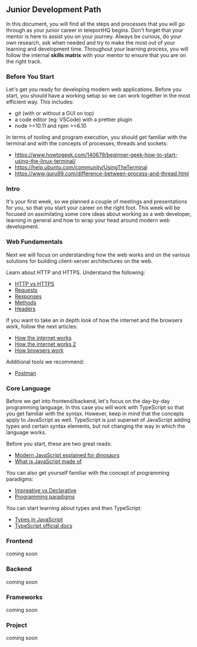 ## Junior Development Path

In this document, you will find all the steps and processes that you will go through as your junior career in teleportHQ begins. Don't forget that your mentor is here to assist you on your journey. Always be curious, do your own research, ask when needed and try to make the most out of your learning and development time. Throughout your learning process, you will follow the internal **skills matrix** with your mentor to ensure that you are on the right track.

### Before You Start

Let's get you ready for developing modern web applications. Before you start, you should have a working setup so we can work together in the most efficient way. This includes:
* git (with or without a GUI on top)
* a code editor (eg: VSCode) with a prettier plugin
* node >=10.11 and npm >=6.10

In terms of tooling and program execution, you should get familiar with the terminal and with the concepts of processes, threads and sockets:
* https://www.howtogeek.com/140679/beginner-geek-how-to-start-using-the-linux-terminal/
* https://help.ubuntu.com/community/UsingTheTerminal
* https://www.guru99.com/difference-between-process-and-thread.html

### Intro

It's your first week, so we planned a couple of meetings and presentations for you, so that you start your career on the right foot. This week will be focused on assimilating some core ideas about working as a web developer, learning in general and how to wrap your head around modern web development.

### Web Fundamentals

Next we will focus on understanding how the web works and on the various solutions for building client-server architectures on the web.

Learn about HTTP and HTTPS. Understand the following:
* [HTTP vs HTTPS](https://www.cloudflare.com/learning/ssl/why-is-http-not-secure/)
* [Requests](https://developer.mozilla.org/en-US/docs/Web/HTTP/Methods)
* [Responses](https://developer.mozilla.org/en-US/docs/Web/HTTP/Status)
* [Methods](https://www.tutorialspoint.com/http/http_methods.htm)
* [Headers](https://developer.mozilla.org/en-US/docs/Web/HTTP/Headers)

If you want to take an in depth look of how the internet and the browsers work, follow the next articles:
* [How the internet works](https://web.stanford.edu/class/msande91si/www-spr04/readings/week1/InternetWhitepaper.htm)
* [How the internet works 2](https://www.explainthatstuff.com/internet.html)
* [How browsers work](https://www.html5rocks.com/en/tutorials/internals/howbrowserswork/)

Additional tools we recommend:
* [Postman](https://www.getpostman.com/)

### Core Language

Before we get into frontend/backend, let's focus on the day-by-day programming language. In this case you will work with TypeScript so that you get familiar with the syntax. However, keep in mind that the concepts apply to JavaScript as well. TypeScript is just superset of JavaScript adding types and certain syntax elements, but not changing the way in which the language works.

Before you start, these are two great reads:
* [Modern JavaScript explained for dinosaurs](https://medium.com/the-node-js-collection/modern-javascript-explained-for-dinosaurs-f695e9747b70)
* [What is JavaScript made of](https://overreacted.io/what-is-javascript-made-of/)

You can also get yourself familiar with the concept of programming paradigms:
* [Impreative vs Declarative](https://tylermcginnis.com/imperative-vs-declarative-programming/)
* [Programming paradigms](https://www.freecodecamp.org/news/what-exactly-is-a-programming-paradigm/)

You can start learning about types and then TypeScript:
* [Types in JavaScript](https://github.com/getify/You-Dont-Know-JS/tree/2nd-ed/types-grammar)
* [TypeScript official docs](https://www.typescriptlang.org/docs/home.html)

### Frontend

coming soon

### Backend

coming soon

### Frameworks

coming soon

### Project

coming soon
